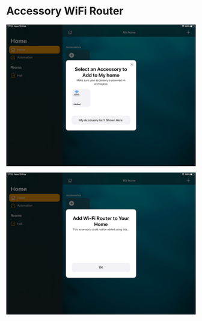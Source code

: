 # Accessory WiFi Router

![](https://github.com/alpr777/homekit/blob/main/gallery/wifi_router_1.png)

![](https://github.com/alpr777/homekit/blob/main/gallery/wifi_router_2.png)